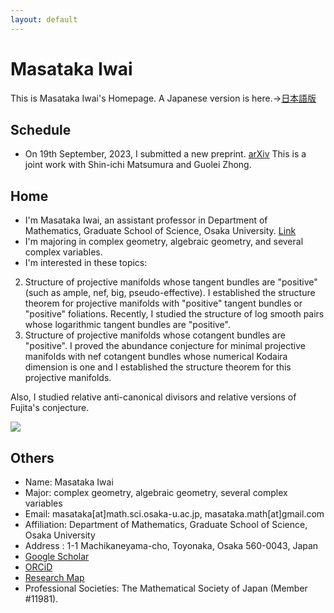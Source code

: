 ```yaml
---
layout: default
---
```



# **Masataka Iwai**
This is Masataka Iwai's Homepage.
A Japanese version is here.→[日本語版](https://masataka123.github.io/blog3/)

## **Schedule**
- On 19th September, 2023,  I submitted a new preprint. [arXiv](https://arxiv.org/abs/2309.09489) This is a joint work with Shin-ichi Matsumura and Guolei Zhong.

## **Home**
- I'm Masataka Iwai, an assistant professor in Department of Mathematics, Graduate School of Science, Osaka University. [Link](http://www.math.sci.osaka-u.ac.jp/eng/staff.html)
- I'm majoring in complex geometry, algebraic geometry, and several complex variables.
- I'm interested in these topics:
2. Structure of projective manifolds whose tangent bundles are "positive" (such as ample, nef, big, pseudo-effective). 
I established the structure theorem for projective manifolds with "positive" tangent bundles or "positive" foliations.
Recently, I studied the structure of log smooth pairs whose logarithmic tangent bundles are "positive".
3. Structure of projective manifolds whose cotangent bundles are "positive". 
I proved the abundance conjecture for minimal projective manifolds with nef cotangent bundles whose numerical Kodaira dimension is one and I established the structure theorem for this projective manifolds.

Also, I studied relative anti-canonical divisors and relative versions of Fujita's conjecture.
<!--- - I study the structures of complex projective manifolds whose tangent bundles are "positive" (such as nef, big, pseudo-effective, and so on) and the morphisms between smooth projective varieties by using singular Hermitian metrics. -->
![](https://masataka123.github.io/blog3_e/picture/4.jpg )

## **Others**
- Name: Masataka Iwai
- Major: complex geometry, algebraic geometry, several complex variables
- Email: masataka[at]math.sci.osaka-u.ac.jp, masataka.math[at]gmail.com 
- Affiliation: Department of Mathematics, Graduate School of Science, Osaka University 
- Address : 1-1 Machikaneyama-cho, Toyonaka, Osaka 560-0043, Japan
- [Google Scholar](https://scholar.google.com/citations?hl=ja&user=ZTKnR6QAAAAJ)
- [ORCiD](https://orcid.org/0000-0002-0273-0360)
- [Research Map](https://researchmap.jp/Masataka_iwai)
- Professional Societies: The Mathematical Society of Japan (Member #11981).




